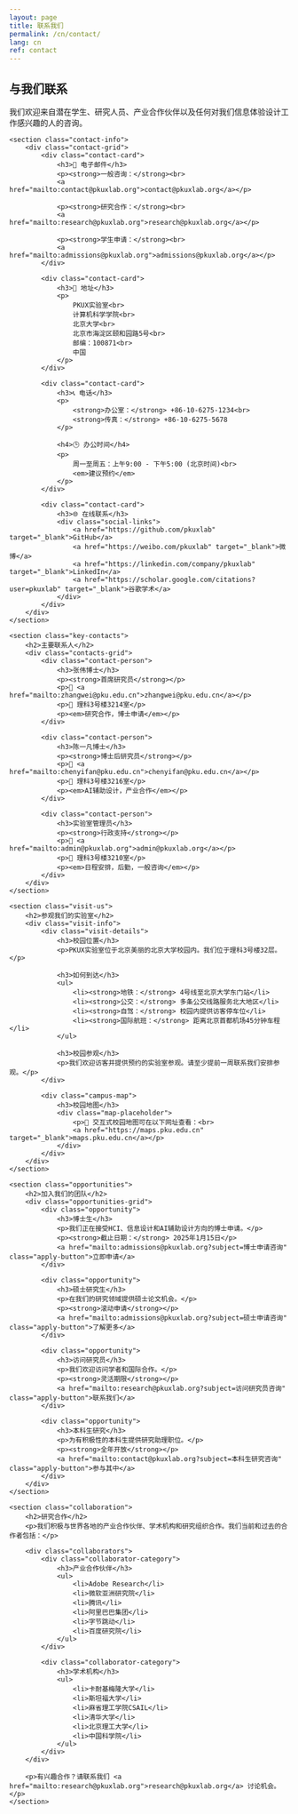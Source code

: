 ```yaml
---
layout: page
title: 联系我们
permalink: /cn/contact/
lang: cn
ref: contact
---
```


<div class="contact-overview">
    <section class="contact-intro">
        <h2>与我们联系</h2>
        <p>我们欢迎来自潜在学生、研究人员、产业合作伙伴以及任何对我们信息体验设计工作感兴趣的人的咨询。</p>
    </section>

    <section class="contact-info">
        <div class="contact-grid">
            <div class="contact-card">
                <h3>📧 电子邮件</h3>
                <p><strong>一般咨询：</strong><br>
                <a href="mailto:contact@pkuxlab.org">contact@pkuxlab.org</a></p>
                
                <p><strong>研究合作：</strong><br>
                <a href="mailto:research@pkuxlab.org">research@pkuxlab.org</a></p>
                
                <p><strong>学生申请：</strong><br>
                <a href="mailto:admissions@pkuxlab.org">admissions@pkuxlab.org</a></p>
            </div>

            <div class="contact-card">
                <h3>📍 地址</h3>
                <p>
                    PKUX实验室<br>
                    计算机科学学院<br>
                    北京大学<br>
                    北京市海淀区颐和园路5号<br>
                    邮编：100871<br>
                    中国
                </p>
            </div>

            <div class="contact-card">
                <h3>📞 电话</h3>
                <p>
                    <strong>办公室：</strong> +86-10-6275-1234<br>
                    <strong>传真：</strong> +86-10-6275-5678
                </p>
                
                <h4>🕒 办公时间</h4>
                <p>
                    周一至周五：上午9:00 - 下午5:00 (北京时间)<br>
                    <em>建议预约</em>
                </p>
            </div>

            <div class="contact-card">
                <h3>🌐 在线联系</h3>
                <div class="social-links">
                    <a href="https://github.com/pkuxlab" target="_blank">GitHub</a>
                    <a href="https://weibo.com/pkuxlab" target="_blank">微博</a>
                    <a href="https://linkedin.com/company/pkuxlab" target="_blank">LinkedIn</a>
                    <a href="https://scholar.google.com/citations?user=pkuxlab" target="_blank">谷歌学术</a>
                </div>
            </div>
        </div>
    </section>

    <section class="key-contacts">
        <h2>主要联系人</h2>
        <div class="contacts-grid">
            <div class="contact-person">
                <h3>张伟博士</h3>
                <p><strong>首席研究员</strong></p>
                <p>📧 <a href="mailto:zhangwei@pku.edu.cn">zhangwei@pku.edu.cn</a></p>
                <p>🏢 理科3号楼3214室</p>
                <p><em>研究合作，博士申请</em></p>
            </div>

            <div class="contact-person">
                <h3>陈一凡博士</h3>
                <p><strong>博士后研究员</strong></p>
                <p>📧 <a href="mailto:chenyifan@pku.edu.cn">chenyifan@pku.edu.cn</a></p>
                <p>🏢 理科3号楼3216室</p>
                <p><em>AI辅助设计，产业合作</em></p>
            </div>

            <div class="contact-person">
                <h3>实验室管理员</h3>
                <p><strong>行政支持</strong></p>
                <p>📧 <a href="mailto:admin@pkuxlab.org">admin@pkuxlab.org</a></p>
                <p>🏢 理科3号楼3210室</p>
                <p><em>日程安排，后勤，一般咨询</em></p>
            </div>
        </div>
    </section>

    <section class="visit-us">
        <h2>参观我们的实验室</h2>
        <div class="visit-info">
            <div class="visit-details">
                <h3>校园位置</h3>
                <p>PKUX实验室位于北京美丽的北京大学校园内。我们位于理科3号楼32层。</p>
                
                <h3>如何到达</h3>
                <ul>
                    <li><strong>地铁：</strong> 4号线至北京大学东门站</li>
                    <li><strong>公交：</strong> 多条公交线路服务北大地区</li>
                    <li><strong>自驾：</strong> 校园内提供访客停车位</li>
                    <li><strong>国际航班：</strong> 距离北京首都机场45分钟车程</li>
                </ul>
                
                <h3>校园参观</h3>
                <p>我们欢迎访客并提供预约的实验室参观。请至少提前一周联系我们安排参观。</p>
            </div>
            
            <div class="campus-map">
                <h3>校园地图</h3>
                <div class="map-placeholder">
                    <p>📍 交互式校园地图可在以下网址查看：<br>
                    <a href="https://maps.pku.edu.cn" target="_blank">maps.pku.edu.cn</a></p>
                </div>
            </div>
        </div>
    </section>

    <section class="opportunities">
        <h2>加入我们的团队</h2>
        <div class="opportunities-grid">
            <div class="opportunity">
                <h3>博士生</h3>
                <p>我们正在接受HCI、信息设计和AI辅助设计方向的博士申请。</p>
                <p><strong>截止日期：</strong> 2025年1月15日</p>
                <a href="mailto:admissions@pkuxlab.org?subject=博士申请咨询" class="apply-button">立即申请</a>
            </div>
            
            <div class="opportunity">
                <h3>硕士研究生</h3>
                <p>在我们的研究领域提供硕士论文机会。</p>
                <p><strong>滚动申请</strong></p>
                <a href="mailto:admissions@pkuxlab.org?subject=硕士申请咨询" class="apply-button">了解更多</a>
            </div>
            
            <div class="opportunity">
                <h3>访问研究员</h3>
                <p>我们欢迎访问学者和国际合作。</p>
                <p><strong>灵活期限</strong></p>
                <a href="mailto:research@pkuxlab.org?subject=访问研究员咨询" class="apply-button">联系我们</a>
            </div>
            
            <div class="opportunity">
                <h3>本科生研究</h3>
                <p>为有积极性的本科生提供研究助理职位。</p>
                <p><strong>全年开放</strong></p>
                <a href="mailto:contact@pkuxlab.org?subject=本科生研究咨询" class="apply-button">参与其中</a>
            </div>
        </div>
    </section>

    <section class="collaboration">
        <h2>研究合作</h2>
        <p>我们积极与世界各地的产业合作伙伴、学术机构和研究组织合作。我们当前和过去的合作者包括：</p>
        
        <div class="collaborators">
            <div class="collaborator-category">
                <h3>产业合作伙伴</h3>
                <ul>
                    <li>Adobe Research</li>
                    <li>微软亚洲研究院</li>
                    <li>腾讯</li>
                    <li>阿里巴巴集团</li>
                    <li>字节跳动</li>
                    <li>百度研究院</li>
                </ul>
            </div>
            
            <div class="collaborator-category">
                <h3>学术机构</h3>
                <ul>
                    <li>卡耐基梅隆大学</li>
                    <li>斯坦福大学</li>
                    <li>麻省理工学院CSAIL</li>
                    <li>清华大学</li>
                    <li>北京理工大学</li>
                    <li>中国科学院</li>
                </ul>
            </div>
        </div>
        
        <p>有兴趣合作？请联系我们 <a href="mailto:research@pkuxlab.org">research@pkuxlab.org</a> 讨论机会。</p>
    </section>
</div>